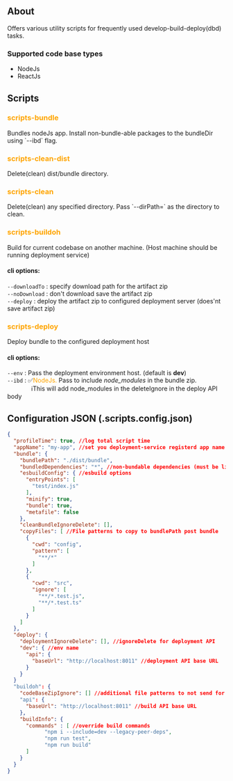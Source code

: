 ## About

Offers various utility scripts for frequently used develop-build-deploy(dbd) tasks.

### Supported code base types

- NodeJs
- ReactJs

## Scripts

<h3 style="color:orange">scripts-bundle</h3>
Bundles nodeJs app. Install non-bundle-able packages to the bundleDir using `--ibd` flag.
<br>

<h3 style="color:orange">scripts-clean-dist</h3>
Delete(clean) dist/bundle directory.

<h3 style="color:orange">scripts-clean</h3>
Delete(clean) any specified directory.  
Pass `--dirPath=<dir-path>` as the directory to clean.

<h3 style="color:orange">scripts-buildoh</h3>

Build for current codebase on another machine. (Host machine should be running deployment service)

#### cli options:

`--downloadTo` : specify download path for the artifact zip
<br>
`--noDownload` : don't download save the artifact zip
<br>
`--deploy` : deploy the artifact zip to configured deployment server (does'nt save artifact zip)

<h3 style="color:orange">scripts-deploy</h3>

Deploy bundle to the configured deployment host

#### cli options:

`--env` : Pass the deployment environment host. (default is **dev**)
<br>
`--ibd` : ✅<span style="color:orange">NodeJs.</span> Pass to include *node_modules* in the bundle zip.
<br>
&nbsp;&nbsp;&nbsp;&nbsp;&nbsp;&nbsp;&nbsp;&nbsp;&nbsp;&nbsp;&nbsp;&nbsp;&nbsp;
ℹ️This will add node_modules in the deleteIgnore in the deploy API body

## Configuration JSON (.scripts.config.json)

````json
{
  "profileTime": true, //log total script time
  "appName": "my-app", //set you deployment-service registerd app name
  "bundle": {
    "bundlePath": "./dist/bundle",
    "bundledDependencies": "*", //non-bundable dependencies (must be listed in dependencies in package.json)
    "esbuildConfig": { //esbuild options
      "entryPoints": [
        "test/index.js"
      ],
      "minify": true,
      "bundle": true,
      "metafile": false
    },
    "cleanBundleIgnoreDelete": [],
    "copyFiles": [ //File patterns to copy to bundlePath post bundle
      {
        "cwd": "config",
        "pattern": [
          "**/*"
        ]
      },
      {
        "cwd": "src",
        "ignore": [
          "**/*.test.js",
          "**/*.test.ts"
        ]
      }
    ]
  },
  "deploy": {
    "deploymentIgnoreDelete": [], //ignoreDelete for deployment API
    "dev": { //env name
      "api": {
        "baseUrl": "http://localhost:8011" //deployment API base URL
      }
    }
  }
  "buildoh": {
    "codeBaseZipIgnore": [] //additional file patterns to not send for build
    "api": {
      "baseUrl": "http://localhost:8011" //build API base URL
    },
    "buildInfo": {
      "commands" : [ //override build commands
            "npm i --include=dev --legacy-peer-deps",
            "npm run test",
            "npm run build"
      ]
    }
  }
}
